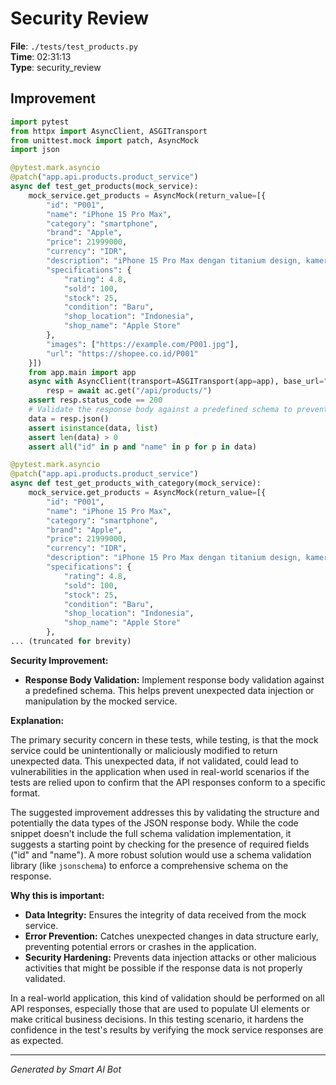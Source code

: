 # Security Review

**File**: `./tests/test_products.py`  
**Time**: 02:31:13  
**Type**: security_review

## Improvement

```python
import pytest
from httpx import AsyncClient, ASGITransport
from unittest.mock import patch, AsyncMock
import json

@pytest.mark.asyncio
@patch("app.api.products.product_service")
async def test_get_products(mock_service):
    mock_service.get_products = AsyncMock(return_value=[{
        "id": "P001",
        "name": "iPhone 15 Pro Max",
        "category": "smartphone",
        "brand": "Apple",
        "price": 21999000,
        "currency": "IDR",
        "description": "iPhone 15 Pro Max dengan titanium design, kamera 48MP, dan performa terbaik",
        "specifications": {
            "rating": 4.8,
            "sold": 100,
            "stock": 25,
            "condition": "Baru",
            "shop_location": "Indonesia",
            "shop_name": "Apple Store"
        },
        "images": ["https://example.com/P001.jpg"],
        "url": "https://shopee.co.id/P001"
    }])
    from app.main import app
    async with AsyncClient(transport=ASGITransport(app=app), base_url="http://test") as ac:
        resp = await ac.get("/api/products/")
    assert resp.status_code == 200
    # Validate the response body against a predefined schema to prevent unexpected data injection
    data = resp.json()
    assert isinstance(data, list)
    assert len(data) > 0
    assert all("id" in p and "name" in p for p in data)

@pytest.mark.asyncio
@patch("app.api.products.product_service")
async def test_get_products_with_category(mock_service):
    mock_service.get_products = AsyncMock(return_value=[{
        "id": "P001",
        "name": "iPhone 15 Pro Max",
        "category": "smartphone",
        "brand": "Apple",
        "price": 21999000,
        "currency": "IDR",
        "description": "iPhone 15 Pro Max dengan titanium design, kamera 48MP, dan performa terbaik",
        "specifications": {
            "rating": 4.8,
            "sold": 100,
            "stock": 25,
            "condition": "Baru",
            "shop_location": "Indonesia",
            "shop_name": "Apple Store"
        },
... (truncated for brevity)
```

**Security Improvement:**

*   **Response Body Validation:** Implement response body validation against a predefined schema.  This helps prevent unexpected data injection or manipulation by the mocked service.

**Explanation:**

The primary security concern in these tests, while testing, is that the mock service could be unintentionally or maliciously modified to return unexpected data.  This unexpected data, if not validated, could lead to vulnerabilities in the application when used in real-world scenarios if the tests are relied upon to confirm that the API responses conform to a specific format.

The suggested improvement addresses this by validating the structure and potentially the data types of the JSON response body.  While the code snippet doesn't include the full schema validation implementation, it suggests a starting point by checking for the presence of required fields ("id" and "name").  A more robust solution would use a schema validation library (like `jsonschema`) to enforce a comprehensive schema on the response.

**Why this is important:**

*   **Data Integrity:** Ensures the integrity of data received from the mock service.
*   **Error Prevention:** Catches unexpected changes in data structure early, preventing potential errors or crashes in the application.
*   **Security Hardening:** Prevents data injection attacks or other malicious activities that might be possible if the response data is not properly validated.

In a real-world application, this kind of validation should be performed on all API responses, especially those that are used to populate UI elements or make critical business decisions. In this testing scenario, it hardens the confidence in the test's results by verifying the mock service responses are as expected.

---
*Generated by Smart AI Bot*
